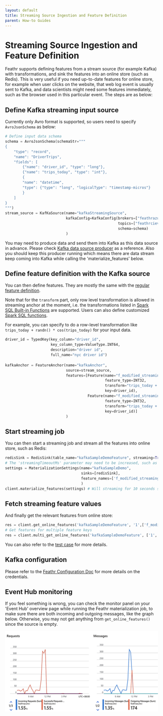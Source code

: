 ```yaml
---
layout: default
title: Streaming Source Ingestion and Feature Definition
parent: How-to Guides
---
```


# Streaming Source Ingestion and Feature Definition

Feathr supports defining features from a stream source (for example Kafka) with transformations, and sink the features into an online store (such as Redis). This is very useful if you need up-to-date features for online store, for example when user clicks on the website, that web log event is usually sent to Kafka, and data scientists might need some features immediately, such as the browser used in this particular event. The steps are as below:

## Define Kafka streaming input source

Currently only Avro format is supported, so users need to specify `AvroJsonSchema` as below:

```python
# Define input data schema
schema = AvroJsonSchema(schemaStr="""
{
    "type": "record",
    "name": "DriverTrips",
    "fields": [
        {"name": "driver_id", "type": "long"},
        {"name": "trips_today", "type": "int"},
        {
        "name": "datetime",
        "type": {"type": "long", "logicalType": "timestamp-micros"}
        }
    ]
}
""")
stream_source = KafKaSource(name="kafkaStreamingSource",
                            kafkaConfig=KafkaConfig(brokers=["feathrazureci.servicebus.windows.net:9093"],
                                                    topics=["feathrcieventhub"],
                                                    schema=schema)
                            )
```

You may need to produce data and send them into Kafka as this data source in advance. Please check [Kafka data source producer](https://github.com/feathr-ai/feathr/blob/main/feathr_project/test/prep_azure_kafka_test_data.py) as a reference. Also you should keep this producer running which means there are data stream keep coming into Kafka while calling the 'materialize_features' below.

## Define feature definition with the Kafka source

You can then define features. They are mostly the same with the [regular feature definition](../concepts/feature-definition.md).

Note that for the `transform` part, only row level transformation is allowed in streaming anchor at the moment, i.e. the transformations listed in [Spark SQL Built-in Functions](https://spark.apache.org/docs/latest/api/sql/) are supported. Users can also define customized [Spark SQL functions](./feathr-spark-udf-advanced.md).

For example, you can specify to do a row-level transformation like `trips_today + randn() * cos(trips_today)` for your input data.

```python
driver_id = TypedKey(key_column="driver_id",
                     key_column_type=ValueType.INT64,
                     description="driver id",
                     full_name="nyc driver id")

kafkaAnchor = FeatureAnchor(name="kafkaAnchor",
                            source=stream_source,
                            features=[Feature(name="f_modified_streaming_count",
                                              feature_type=INT32,
                                              transform="trips_today + 1",
                                              key=driver_id),
                                      Feature(name="f_modified_streaming_count2",
                                              feature_type=INT32,
                                              transform="trips_today + randn() * cos(trips_today)",
                                              key=driver_id)]
                            )

```

## Start streaming job

You can then start a streaming job and stream all the features into online store, such as Redis:

```python
redisSink = RedisSink(table_name="kafkaSampleDemoFeature", streaming=True, streamingTimeoutMs=10000)
# The 'streamingTimeoutMs' parameter may need to be increased, such as 10min or even longer, to make sure some data sources from Kafka was captured.
settings = MaterializationSettings(name="kafkaSampleDemo",
                                   sinks=[redisSink],
                                   feature_names=['f_modified_streaming_count']
                                   )
client.materialize_features(settings) # Will streaming for 10 seconds since streamingTimeoutMs is 10000
```

## Fetch streaming feature values

And finally get the relevant features from online store:

```python
res = client.get_online_features('kafkaSampleDemoFeature', '1',['f_modified_streaming_count'])
# Get features for multiple feature keys
res = client.multi_get_online_features('kafkaSampleDemoFeature', ['1', '2'], ['f_modified_streaming_count'])

```

You can also refer to the [test case](https://github.com/feathr-ai/feathr/blob/main/feathr_project/test/test_azure_kafka_e2e.py) for more details.

## Kafka configuration

Please refer to the [Feathr Configuration Doc](./feathr-configuration-and-env.md#KAFKA_SASL_JAAS_CONFIG) for more details on the credentials.

## Event Hub monitoring

If you feel something is wrong, you can check the monitor panel on your 'Event Hub' overview page while running the Feathr materialization job, to make sure there are both incoming and outgoing messages, like the graph below. Otherwise, you may not get anything from `get_online_features()` since the source is empty.

![Kafka Monitor Page](../images/kafka-messages-monitor.png)